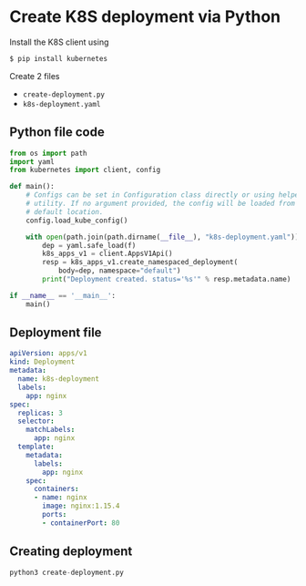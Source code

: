 # Create K8S deployment via Python

Install the K8S client using

```sh
$ pip install kubernetes
```

Create 2 files

- `create-deployment.py`
- `k8s-deployment.yaml`


## Python file code

```py title="create-deployment.py"
from os import path
import yaml
from kubernetes import client, config

def main():
    # Configs can be set in Configuration class directly or using helper
    # utility. If no argument provided, the config will be loaded from
    # default location.
    config.load_kube_config()

    with open(path.join(path.dirname(__file__), "k8s-deployment.yaml")) as f:
        dep = yaml.safe_load(f)
        k8s_apps_v1 = client.AppsV1Api()
        resp = k8s_apps_v1.create_namespaced_deployment(
            body=dep, namespace="default")
        print("Deployment created. status='%s'" % resp.metadata.name)

if __name__ == '__main__':
    main()
```


## Deployment file

```yaml title='k8s-deployment.yaml'
apiVersion: apps/v1
kind: Deployment
metadata:
  name: k8s-deployment
  labels:
    app: nginx
spec:
  replicas: 3
  selector:
    matchLabels:
      app: nginx
  template:
    metadata:
      labels:
        app: nginx
    spec:
      containers:
      - name: nginx
        image: nginx:1.15.4
        ports:
        - containerPort: 80
```

## Creating deployment

```py
python3 create-deployment.py
```